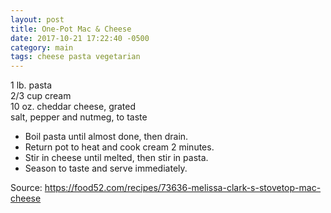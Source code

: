 ```yaml
---
layout: post
title: One-Pot Mac & Cheese
date: 2017-10-21 17:22:40 -0500
category: main
tags: cheese pasta vegetarian
---
```

1 lb. pasta  
2/3 cup cream  
10 oz. cheddar cheese, grated  
salt, pepper and nutmeg, to taste  
<ul>
 	<li>Boil pasta until almost done, then drain.</li>
 	<li>Return pot to heat and cook cream 2 minutes.</li>
 	<li>Stir in cheese until melted, then stir in pasta.</li>
 	<li>Season to taste and serve immediately.</li>
</ul>
Source: <a href="https://food52.com/recipes/73636-melissa-clark-s-stovetop-mac-cheese">https://food52.com/recipes/73636-melissa-clark-s-stovetop-mac-cheese</a>
